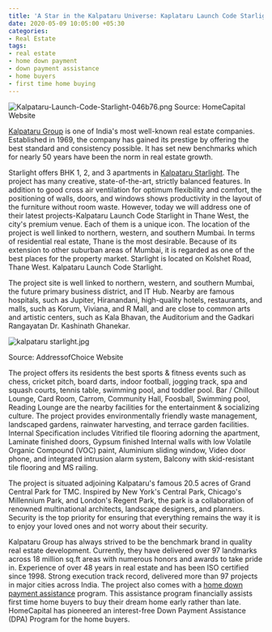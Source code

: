 ```yaml
---
title: 'A Star in the Kalpataru Universe: Kaplataru Launch Code Starlight'
date: 2020-05-09 10:05:00 +05:30
categories:
- Real Estate
tags:
- real estate
- home down payment
- down payment assistance
- home buyers
- first time home buying
---
```


![Kalpataru-Launch-Code-Starlight-046b76.png](/uploads/Kalpataru-Launch-Code-Starlight-046b76.png)
Source: HomeCapital Website

[Kalpataru Group](https://HomeCapital.in/offering) is one of India's most well-known real estate companies. Established in 1969, the company has gained its prestige by offering the best standard and consistency possible. It has set new benchmarks which for nearly 50 years have been the norm in real estate growth.


Starlight offers BHK 1, 2, and 3 apartments in [Kalpataru Starlight](https://homecapital.in/property/210/starlight-1-bhk). The project has many creative, state-of-the-art, strictly balanced features. In addition to good cross air ventilation for optimum flexibility and comfort, the positioning of walls, doors, and windows shows productivity in the layout of the furniture without room waste. However, today we will address one of their latest projects-Kalpataru Launch Code Starlight in Thane West, the city's premium venue. Each of them is a unique icon. The location of the project is well linked to northern, western, and southern Mumbai. In terms of residential real estate, Thane is the most desirable. Because of its extension to other suburban areas of Mumbai, it is regarded as one of the best places for the property market. Starlight is located on Kolshet Road, Thane West. Kalpataru Launch Code Starlight.


The project site is well linked to northern, western, and southern Mumbai, the future primary business district, and IT Hub. Nearby are famous hospitals, such as Jupiter, Hiranandani, high-quality hotels, restaurants, and malls, such as Korum, Viviana, and R Mall, and are close to common arts and artistic centers, such as Kala Bhavan, the Auditorium and the Gadkari Rangayatan Dr. Kashinath Ghanekar.

![kalpataru starlight.jpg](/uploads/kalpataru%20starlight.jpg)

Source: AddressofChoice Website

The project offers its residents the best sports & fitness events such as chess, cricket pitch, board darts, indoor football, jogging track, spa and squash courts, tennis table, swimming pool, and toddler pool. Bar / Chillout Lounge, Card Room, Carrom, Community Hall, Foosball, Swimming pool, Reading Lounge are the nearby facilities for the entertainment & socializing culture. The project provides environmentally friendly waste management, landscaped gardens, rainwater harvesting, and terrace garden facilities. Internal Specification includes Vitrified tile flooring adorning the apartment, Laminate finished doors, Gypsum finished Internal walls with low Volatile Organic Compound (VOC) paint, Aluminium sliding window, Video door phone, and integrated intrusion alarm system, Balcony with skid-resistant tile flooring and MS railing.

The project is situated adjoining Kalpataru's famous 20.5 acres of Grand Central Park for TMC. Inspired by New York's Central Park, Chicago's Millennium Park, and London's Regent Park, the park is a collaboration of renowned multinational architects, landscape designers, and planners. Security is the top priority for ensuring that everything remains the way it is to enjoy your loved ones and not worry about their security.

Kalpataru Group has always strived to be the benchmark brand in quality real estate development. Currently, they have delivered over 97 landmarks across 18 million sq.ft areas with numerous honors and awards to take pride in. Experience of over 48 years in real estate and has been ISO certified since 1998. Strong execution track record, delivered more than 97 projects in major cities across India. The project also comes with a [home down payment assistance](https://homecapital.in) program. This assistance program financially assists first time home buyers to buy their dream home early rather than late. HomeCapital has pioneered an interest-free Down Payment Assistance (DPA) Program for the home buyers.
